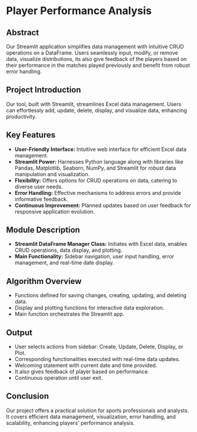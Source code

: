 # Player Performance Analysis

## Abstract
Our Streamlit application simplifies data management with intuitive CRUD operations on a DataFrame. Users seamlessly input, modify, or remove data, visualize distributions, its also give feedback of the players based on their performance in the matches played previously and benefit from robust error handling.

## Project Introduction
Our tool, built with Streamlit, streamlines Excel data management. Users can effortlessly add, update, delete, display, and visualize data, enhancing productivity.

## Key Features
- **User-Friendly Interface:** Intuitive web interface for efficient Excel data management.
- **Streamlit Power:** Harnesses Python language along with libraries like Pandas, Matplotlib, Seaborn, NumPy, and Streamlit for robust data manipulation and visualization.
- **Flexibility:** Offers options for CRUD operations on data, catering to diverse user needs.
- **Error Handling:** Effective mechanisms to address errors and provide informative feedback.
- **Continuous Improvement:** Planned updates based on user feedback for responsive application evolution.

## Module Description
- **Streamlit DataFrame Manager Class:** Initiates with Excel data, enables CRUD operations, data display, and plotting.
- **Main Functionality:** Sidebar navigation, user input handling, error management, and real-time date display.

## Algorithm Overview
- Functions defined for saving changes, creating, updating, and deleting data.
- Display and plotting functions for interactive data exploration.
- Main function orchestrates the Streamlit app.

## Output
- User selects actions from sidebar: Create, Update, Delete, Display, or Plot.
- Corresponding functionalities executed with real-time data updates.
- Welcoming statement with current date and time provided.
- It also gives feedback of player based on performance.
- Continuous operation until user exit.

## Conclusion
Our project offers a practical solution for sports professionals and analysts. It covers efficient data management, visualization, error handling, and scalability, enhancing players' performance analysis.
